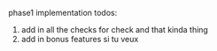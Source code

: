 phase1 implementation todos:
1. add in all the checks for check and that kinda thing
2. add in bonus features si tu veux
